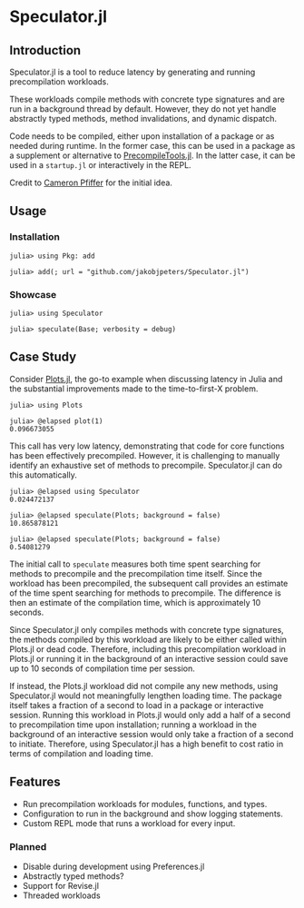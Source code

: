 
# Speculator.jl

## Introduction

Speculator.jl is a tool to reduce latency by generating and running precompilation workloads.

These workloads compile methods with concrete type
signatures and are run in a background thread by default.
However, they do not yet handle abstractly typed methods,
method invalidations, and dynamic dispatch.

Code needs to be compiled, either upon installation of a package or as needed during runtime.
In the former case, this can be used in a package as a supplement or alternative to
[PrecompileTools.jl](https://github.com/JuliaLang/PrecompileTools.jl).
In the latter case, it can be used in a `startup.jl` or interactively in the REPL.

Credit to [Cameron Pfiffer](https://github.com/cpfiffer) for the initial idea.

## Usage

### Installation

```julia-repl
julia> using Pkg: add

julia> add(; url = "github.com/jakobjpeters/Speculator.jl")
```

### Showcase

```julia-repl
julia> using Speculator

julia> speculate(Base; verbosity = debug)
```

## Case Study

Consider [Plots.jl](https://github.com/JuliaPlots/Plots.jl), the go-to example when discussing
latency in Julia and the substantial improvements made to the time-to-first-X problem.

```julia-repl
julia> using Plots

julia> @elapsed plot(1)
0.096673055
```

This call has very low latency, demonstrating that code
for core functions has been effectively precompiled.
However, it is challenging to manually identify an exhaustive set of methods to precompile.
Speculator.jl can do this automatically.

```julia-repl
julia> @elapsed using Speculator
0.024472137

julia> @elapsed speculate(Plots; background = false)
10.865878121

julia> @elapsed speculate(Plots; background = false)
0.54081279
```

The initial call to `speculate` measures both time spent searching
for methods to precompile and the precompilation time itself.
Since the workload has been precompiled, the subsequent call provides
an estimate of the time spent searching for methods to precompile.
The difference is then an estimate of the compilation time,
which is approximately 10 seconds.

Since Speculator.jl only compiles methods with concrete type signatures, the
methods compiled by this workload are likely to be either called within Plots.jl or dead code.
Therefore, including this precompilation workload in Plots.jl or running it in the background
of an interactive session could save up to 10 seconds of compilation time per session.

If instead, the Plots.jl workload did not compile any new methods,
using Speculator.jl would not meaningfully lengthen loading time.
The package itself takes a fraction of a second to load in a package or interactive session.
Running this workload in Plots.jl would only add a half of a second to
precompilation time upon installation; running a workload in the background
of an interactive session would only take a fraction of a second to initiate.
Therefore, using Speculator.jl has a high benefit to
cost ratio in terms of compilation and loading time.

## Features

- Run precompilation workloads for modules, functions, and types.
- Configuration to run in the background and show logging statements.
- Custom REPL mode that runs a workload for every input.

### Planned

- Disable during development using Preferences.jl
- Abstractly typed methods?
- Support for Revise.jl
- Threaded workloads
